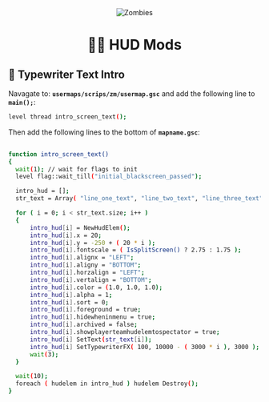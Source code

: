 <div align="center">
<img alt="Zombies" src="https://lh3.googleusercontent.com/fife/AKsag4MtN5PE25MpupPa8Kils7FWuxh-EcezPOeRrpsg91R8F2dVa9swrqgcc9N5sOwCZskkOWY78MN5FoYTVNl-g8F8J9RKWnL2cJJiZslmb3TTrvsFkVWbzUgS-K4cFTLgpCZgIzjLYsz9PdxufSdTbr8sicsVjBh2KPjyaCEDfGJrNZ6u79_pPp0sKqvpkJudU-7sVmnN-nZwtZGKLGi2PHhbxLxglN0PATik1qBBR0nZVDlyq775G1LLh-h9TKH25BY3fgkJPUuc3kEsMrSuJEQEio37aCkWJDYvGSUCN_TedEplTmtP9XyvW_vmuHcV49zK_jf8FXfCunckPJJjw4XgWO_sxloFOWgL81iw_T8NVOD5mN15StH5Zed8lHWMgrYpL18ISDdD06bgyRBQwlyvpQDpspc_nv64UZVghUZeyNXA8C2OAVaAYwfu2SHjswzdzI9SWRQ_8EJs8Upd4jlIYftyHFmDu6-BoDaAbKoZz_9aMu6vNytd8ZINsRa6j7eLZdpphlGjCSLausZYwOWFeMNVMvFSBNpLlxFAl2ih6IfmtSzK4MKbvveLRovHwaWQhKKDpiNuxAsfwz0r0wkkcIav0J7MF5o3QN8fIQ9a8DIil6uP82MG4sbiwVvY7yctfcYIh9-966-bngNABMkD6pZgvb99NkK34Xdq1oKhfec_zXEkyiUEnjaw1jXSKR-XyqnnpwQ3uujvd07seYNbAHBz94UBuV0GpKgZeJT9HVI9eken5TD3oLccOAM8RDcs5-cowDUjQ8J-X_SY_kgc-ss33LXvV7f709BI4Dwqyi-mWRqaxVXbckEghfHRMD_N0wJ9BI8Im5ABhx9ZJWBRYiIWMV9lMtiZU1NV51XiOerRUdhfaQJHIT8n7JnYr35sEnpPciUO-GBPsHyXZLNFlg8UVGDZRfMHv-MDlLVrt53PkE9JQufTFi8aqHtV-oRGibElHr97VdU3eSHN6Exd7t5CLNPRzGScKTQum9G1eN2rXU5v9yfEdO30_SJCKBCXsAiHyut1Z1z0JaFSRqQGim-UK9WoiLivvspbhmQXEHFJnh7Z-c9HTWrOS10PzEN8BYYJ5zASH5p3Yw44Zx7YzN-xqr_fkXulLYZiukSMb_JgGSUazzmUAFWLz_qBGSS8un7eUw_I3uLusuof3fin-7T9tI3Dh5p-yuxw5is2VfQL4ZXNlEYJ_rzrV4uSyp0ETIMvAWs3CCumhO2tG2L9uAHX1XI_AGBE6HLpsVGSXc_LcyTbji6zKJ0WFC6p7GAAla77LVAzg7Uw6cUhUgJQAO90hOVEtlTC7OJyvGou6pcX2QKgtTXCUwBkOVBAxre5fXM12iMyzRi1vwserCIqBn8HD0kLnxAplarX5h4rIeOG1Jey6qXEVRsB-eOgMzbdRnZJnDhUyvQuukLfJGxjfG2mugKLWNFcOjsGaZUYlp1TyotLvRbimdQYkykRE3Ztpx6mn3Om_0iowHfY4Dlh65P7umMFn5zU-Q1UPevUIh_fH3X7Px56S7yPy5Rw2wu2MA=w2560-h1315">
<h1> 🧟‍♂️ HUD Mods </h1>
</div>

## 🔫 Typewriter Text Intro
  
  Navagate to: <b>`usermaps/scrips/zm/usermap.gsc`</b> and add the following line to <b>`main();`</b>:
  
  ```bash
  level thread intro_screen_text();
  ```

  Then add the following lines to the bottom of <b>`mapname.gsc`</b>:

  ```bash
    
  function intro_screen_text()
{
    wait(1); // wait for flags to init
    level flag::wait_till("initial_blackscreen_passed");

    intro_hud = [];
    str_text = Array( "line_one_text", "line_two_text", "line_three_text" ); // Edit these lines to say what you want

    for ( i = 0; i < str_text.size; i++ )
    {
        intro_hud[i] = NewHudElem();
        intro_hud[i].x = 20;
        intro_hud[i].y = -250 + ( 20 * i );
        intro_hud[i].fontscale = ( IsSplitScreen() ? 2.75 : 1.75 );
        intro_hud[i].alignx = "LEFT";
        intro_hud[i].aligny = "BOTTOM";
        intro_hud[i].horzalign = "LEFT";
        intro_hud[i].vertalign = "BOTTOM";
        intro_hud[i].color = (1.0, 1.0, 1.0);
        intro_hud[i].alpha = 1;
        intro_hud[i].sort = 0;
        intro_hud[i].foreground = true;
        intro_hud[i].hidewheninmenu = true;
        intro_hud[i].archived = false;
        intro_hud[i].showplayerteamhudelemtospectator = true;
        intro_hud[i] SetText(str_text[i]);
        intro_hud[i] SetTypewriterFX( 100, 10000 - ( 3000 * i ), 3000 );
        wait(3);
    }

    wait(10);
    foreach ( hudelem in intro_hud ) hudelem Destroy();
}

  ```

